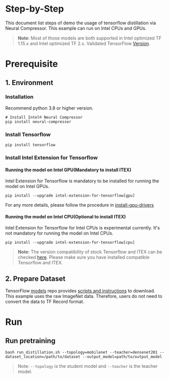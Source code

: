 Step-by-Step
============

This document list steps of demo the usage of tensorflow distillation via Neural Compressor.
This example can run on Intel CPUs and GPUs.

> **Note**: 
> Most of those models are both supported in Intel optimized TF 1.15.x and Intel optimized TF 2.x. Validated TensorFlow [Version](/docs/source/installation_guide.md#validated-software-environment).

# Prerequisite

## 1. Environment

### Installation
Recommend python 3.8 or higher version.

```shell
# Install Intel® Neural Compressor
pip install neural-compressor
```

### Install Tensorflow
```shell
pip install tensorflow
```

### Install Intel Extension for Tensorflow
#### Running the model on Intel GPU(Mandatory to install ITEX)
Intel Extension for Tensorflow is mandatory to be installed for running the model on Intel GPUs.

```shell
pip install --upgrade intel-extension-for-tensorflow[gpu]
```
For any more details, please follow the procedure in [install-gpu-drivers](https://github.com/intel/intel-extension-for-tensorflow/blob/main/docs/install/install_for_gpu.md#install-gpu-drivers)

#### Running the model on Intel CPU(Optional to install ITEX)
Intel Extension for Tensorflow for Intel CPUs is experimental currently. It's not mandatory for running the model on Intel CPUs.

```shell
pip install --upgrade intel-extension-for-tensorflow[cpu]
```
> **Note**: 
> The version compatibility of stock Tensorflow and ITEX can be checked [here](https://github.com/intel/intel-extension-for-tensorflow#compatibility-table). Please make sure you have installed compatible Tensorflow and ITEX.

## 2. Prepare Dataset

  TensorFlow [models](https://github.com/tensorflow/models) repo provides [scripts and instructions](https://github.com/tensorflow/models/tree/master/research/slim#an-automated-script-for-processing-imagenet-data) to download. 
  This example uses the raw ImageNet data. Therefore, users do not need to convert the data to TF Record format.

# Run

## Run pretraining
```shell
bash run_distillation.sh --topology=mobilenet --teacher=densenet201 --dataset_location=/path/to/dataset --output_model=path/to/output_model
```

> Note: `--topology` is the student model and `--teacher` is the teacher model.

